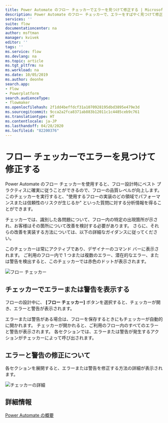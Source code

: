 ```yaml
---
title: Power Automate のフロー チェッカーでエラーを見つけて修正する | Microsoft Docs
description: Power Automate のフロー チェッカーで、エラーをすばやく見つけて修正します。
services: ''
suite: flow
documentationcenter: na
author: msftman
manager: kvivek
editor: ''
tags: ''
ms.service: flow
ms.devlang: na
ms.topic: article
ms.tgt_pltfrm: na
ms.workload: na
ms.date: 10/05/2019
ms.author: deonhe
search.app:
- Flow
- Powerplatform
search.audienceType:
- flowmaker
ms.openlocfilehash: 2f1dd4beffdcf31a1070928195dbd3895e479e3d
ms.sourcegitcommit: 9cca2a2fca8371ab883b12011c1c4485ceb9c761
ms.translationtype: HT
ms.contentlocale: ja-JP
ms.lasthandoff: 04/28/2020
ms.locfileid: "82200376"
---
```

# <a name="find-and-fix-errors-with-flow-checker"></a>フロー チェッカーでエラーを見つけて修正する


Power Automate のフロー チェッカーを使用すると、フロー設計時にベスト プラクティスに確実に従うことができるので、フローの品質レベルが向上します。 このチェッカーを実行すると、"使用するフローの実装のどの領域でパフォーマンスまたは信頼性のリスクが生じるか" といった質問に対する分析情報を得ることができます。

チェッカーでは、識別した各問題について、フロー内の特定の出現箇所が示され、お客様はその箇所について改善を検討する必要があります。 さらに、それらの改善を実装する方法については、以下の詳細なガイダンスに従ってください。

このチェッカーは常にアクティブであり、デザイナーのコマンド バーに表示されます。 ご利用のフロー内で 1 つまたは複数のエラー、潜在的なエラー、または警告を検出すると、このチェッカーでは赤色のドットが表示されます。

![フロー チェッカー](media/checker/checker-in-designer.png "フロー チェッカー")


## <a name="view-errors-or-warnings-in-the-checker"></a>チェッカーでエラーまたは警告を表示する

フローの設計中に、 **[フロー チェッカー]** ボタンを選択すると、チェッカーが開き、エラーと警告が表示されます。 

エラーまたは警告がある場合は、フローを保存するときにもチェッカーが自動的に開かれます。  チェッカーが開かれると、ご利用のフロー内のすべてのエラーと警告が表示されます。 各セクションでは、エラーまたは警告が発生するアクションがチェッカーによって呼び出されます。 

## <a name="learn-to-fix-errors-and-warnings"></a>エラーと警告の修正について

各セクションを展開すると、エラーまたは警告を修正する方法の詳細が表示されます。

![チェッカーの詳細](media/checker/checker-detail.png "チェッカーの詳細")

## <a name="learn-more"></a>詳細情報

[Power Automate の概要](getting-started.md)



